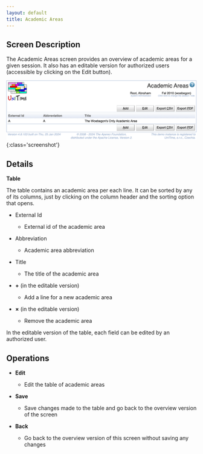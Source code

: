 ```yaml
---
layout: default
title: Academic Areas
---
```


## Screen Description

 The Academic Areas screen provides an overview of academic areas for a given session. It also has an editable version for authorized users (accessible by clicking on the Edit button).

![Academic Areas](images/academic-areas.png){:class='screenshot'}

## Details


 **Table**


 The table contains an academic area per each line. It can be sorted by any of its columns, just by clicking on the column header and the sorting option that opens.

* External Id
	* External id of the academic area

* Abbreviation
	* Academic area abbreviation

* Title
	* The title of the academic area

* **+** (in the editable version)
	* Add a line for a new academic area

* **×** (in the editable version)
	* Remove the academic area


 In the editable version of the table, each field can be edited by an authorized user.

## Operations

* **Edit**
	* Edit the table of academic areas

* **Save**
	* Save changes made to the table and go back to the overview version of the screen

* **Back**
	* Go back to the overview version of this screen without saving any changes
